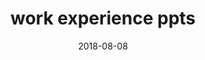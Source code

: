 ---
layout: post
title: work experience ppts
date: 2018-08-08
categories: experience
published: False
---